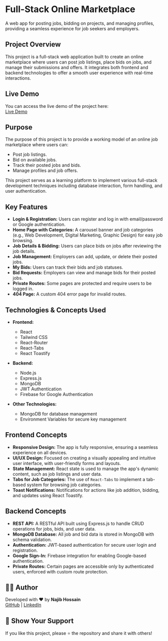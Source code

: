 # Full-Stack Online Marketplace

A web app for posting jobs, bidding on projects, and managing profiles, providing a seamless experience for job seekers and employers.

## Project Overview

This project is a full-stack web application built to create an online marketplace where users can post job listings, place bids on jobs, and manage their submissions and offers. It integrates both frontend and backend technologies to offer a smooth user experience with real-time interactions.

## Live Demo
You can access the live demo of the project here:  
[Live Demo](https://marketsphere-2d9c0.web.app)

## Purpose

The purpose of this project is to provide a working model of an online job marketplace where users can:
- Post job listings.
- Bid on available jobs.
- Track their posted jobs and bids.
- Manage profiles and job offers.

This project serves as a learning platform to implement various full-stack development techniques including database interaction, form handling, and user authentication.

## Key Features

- **Login & Registration:** Users can register and log in with email/password or Google authentication.
- **Home Page with Categories:** A carousel banner and job categories (e.g., Web Development, Digital Marketing, Graphic Design) for easy job browsing.
- **Job Details & Bidding:** Users can place bids on jobs after reviewing the job details.
- **Job Management:** Employers can add, update, or delete their posted jobs.
- **My Bids:** Users can track their bids and job statuses.
- **Bid Requests:** Employers can view and manage bids for their posted jobs.
- **Private Routes:** Some pages are protected and require users to be logged in.
- **404 Page:** A custom 404 error page for invalid routes.

## Technologies & Concepts Used

- **Frontend:**  
  - React
  - Tailwind CSS
  - React-Router
  - React-Tabs
  - React Toastify

- **Backend:**  
  - Node.js
  - Express.js
  - MongoDB
  - JWT Authentication
  - Firebase for Google Authentication

- **Other Technologies:**  
  - MongoDB for database management
  - Environment Variables for secure key management

## Frontend Concepts

- **Responsive Design:** The app is fully responsive, ensuring a seamless experience on all devices.
- **UI/UX Design:** Focused on creating a visually appealing and intuitive user interface, with user-friendly forms and layouts.
- **State Management:** React state is used to manage the app's dynamic content, such as job listings and user data.
- **Tabs for Job Categories:** The use of `React-Tabs` to implement a tab-based system for browsing job categories.
- **Toast Notifications:** Notifications for actions like job addition, bidding, and updates using React Toastify.

## Backend Concepts

- **REST API:** A RESTful API built using Express.js to handle CRUD operations for jobs, bids, and user data.
- **MongoDB Database:** All job and bid data is stored in MongoDB with schema validation.
- **Authentication:** JWT-based authentication for secure user login and registration.
- **Google Sign-In:** Firebase integration for enabling Google-based authentication.
- **Private Routes:** Certain pages are accessible only by authenticated users, enforced with custom route protection.

## 🧑‍💻 Author

Developed with ❤️ by **Najib Hossain**  
[GitHub](https://github.com/NajibHossain49) | [LinkedIn](https://www.linkedin.com/in/md-najib-hossain)

## 🌟 Show Your Support

If you like this project, please ⭐ the repository and share it with others!
